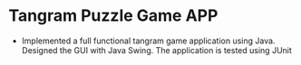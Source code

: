 # Tangram Puzzle Game APP
- Implemented a full functional tangram game application using Java. Designed the GUI with Java Swing. The application is tested using JUnit
